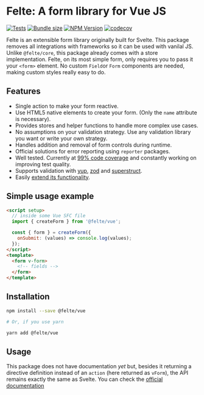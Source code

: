 # Felte: A form library for Vue JS

[![Tests](https://github.com/pablo-abc/felte/workflows/Tests/badge.svg)](https://github.com/pablo-abc/felte/actions/workflows/test.yml)
[![Bundle size](https://img.shields.io/bundlephobia/min/@felte/vue)](https://bundlephobia.com/result?p=@felte/vanilla)
[![NPM Version](https://img.shields.io/npm/v/@felte/vue)](https://www.npmjs.com/package/@felte/vanilla)
[![codecov](https://codecov.io/gh/pablo-abc/felte/branch/main/graph/badge.svg?token=T73OJZ50LC)](https://codecov.io/gh/pablo-abc/felte)

Felte is an extensible form library originally built for Svelte. This package removes all integrations with frameworks so it can be used with vanilal JS. Unlike `@felte/core`, this package already comes with a store implementation. Felte, on its most simple form, only requires you to pass it your `<form>` element. No custom `Field`or `Form` components are needed, making custom styles really easy to do.

## Features

- Single action to make your form reactive.
- Use HTML5 native elements to create your form. (Only the `name` attribute is necessary).
- Provides stores and helper functions to handle more complex use cases.
- No assumptions on your validation strategy. Use any validation library you want or write your own strategy.
- Handles addition and removal of form controls during runtime.
- Official solutions for error reporting using `reporter` packages.
- Well tested. Currently at [99% code coverage](https://app.codecov.io/gh/pablo-abc/felte) and constantly working on improving test quality.
- Supports validation with [yup](/packages/validator-yup/README.md), [zod](/packages/validator-zod/README.md) and [superstruct](/packages/validator-superstruct/README.md).
- Easily [extend its functionality](https://felte.dev/docs/svelte/extending-felte).

## Simple usage example

```html
<script setup>
  // inside some Vue SFC file
  import { createForm } from '@felte/vue';

  const { form } = createForm({
    onSubmit: (values) => console.log(values);
  });
</script>
<template>
  <form v-form>
    <!-- fields -->
  </form>
</template>
```

## Installation

```sh
npm install --save @felte/vue

# Or, if you use yarn

yarn add @felte/vue
```

## Usage

This package does not have documentation _yet_ but, besides it returning a directive definition instead of an `action` (here returned as `vForm`), the API remains exactly the same as Svelte. You can check the [official documentation](https://felte.dev/docs/svelte/getting-started)
